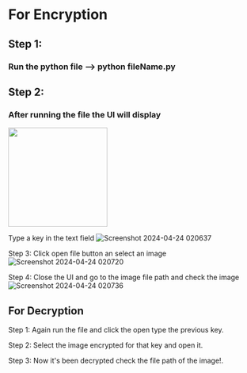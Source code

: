 # For Encryption
## Step 1:
### Run the python file --> python fileName.py

## Step 2:
### After running the file the UI will display
<img src="https://github.com/Madhunicka/Image_Encryptor_Tool/assets/77634975/d192cfe1-7218-420b-9049-e066b1ad9de3" width="200">

Type a key in the text field
![Screenshot 2024-04-24 020637](https://github.com/Madhunicka/Image_Encryptor_Tool/assets/77634975/ab2c991f-52d9-4b9d-a232-03f300fe37af)

Step 3:
Click open file button an select an image 
![Screenshot 2024-04-24 020720](https://github.com/Madhunicka/Image_Encryptor_Tool/assets/77634975/3fc2a10b-3016-4e21-92c3-3e62075bb79e)

Step 4: 
Close the UI and go to the image file path and check the image
![Screenshot 2024-04-24 020736](https://github.com/Madhunicka/Image_Encryptor_Tool/assets/77634975/a5197cae-fe9b-4052-b933-8a77c4d961c8)

## For Decryption 

Step 1:
Again run the file and click the open type the previous key.

Step 2:
Select the image encrypted for that key and open it.

Step 3:
Now it's been decrypted check the file path of the image!.





